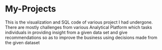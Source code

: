 # My-Projects
This is the visualization and SQL code of various project I had undergone. There are mostly challenges from various Analytical Platform which tasks individuals in providing insight from a given data set and give recommendations so as to improve the business using decisions made from the given dataset 
